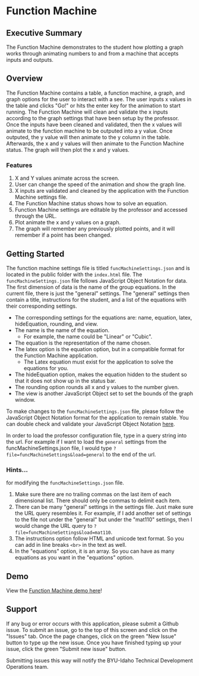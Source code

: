 # Function Machine

## Executive Summary
The Function Machine demonstrates to the student how plotting a graph works through animating numbers to and from a machine that accepts inputs and outputs.

## Overview
The Function Machine contains a table, a function machine, a graph, and graph options for the user to interact with a see.  The user inputs x values in the table and clicks "Go!" or hits the enter key for the animation to start running.  The Function Machine will clean and validate the x inputs according to the graph settings that have been setup by the professor.  Once the inputs have been cleaned and validated, then the x values will animate to the function machine to be outputed into a y value.  Once outputed, the y value will then animate to the y column in the table.  Afterwards, the x and y values will then animate to the Function Machine status.  The graph will then plot the x and y values.

### Features
1. X and Y values animate across the screen.
2. User can change the speed of the animation and show the graph line.
3. X inputs are validated and cleaned by the application with the Function Machine settings file.
4. The Function Machine status shows how to solve an equation.
5. Function Machine settings are editable by the professor and accessed through the URL.
6. Plot animate the x and y values on a graph.
7. The graph will remember any previously plotted points, and it will remember if a point has been changed.

## Getting Started

The function machine settings file is titled `funcMachineSettings.json` and is located in the public folder with the `index.html` file.  The `funcMachineSettings.json` file follows JavaScript Object Notation for data.  The first dimension of data is the name of the group equations.  In the current file, there is just the "general" settings.  The "general" settings then contain a title, instructions for the student, and a list of the equations with their corresponding settings.  

- The corresponding settings for the equations are: name, equation, latex, hideEquation, rounding, and view.  
- The name is the name of the equation.  
    - For example, the name could be "Linear" or "Cubic".  
- The equation is the representation of the name chosen.  
- The latex option is the equation option, but in a compatible format for the Function Machine application.  
    - The Latex equation must exist for the application to solve the equations for you.  
- The hideEquation option, makes the equation hidden to the student so that it does not show up in the status bar.
- The rounding option rounds all x and y values to the number given.
- The view is another JavaScript Object set to set the bounds of the graph window.

To make changes to the `funcMachineSettings.json` file, please follow the JavaScript Object Notation format for the application to remain stable.  You can double check and validate your JavaScript Object Notation [here](http://jsonlint.com/).

In order to load the professor configuration file, type in a query string into the url.  For example if I want to load the `general` settings from the funcMachineSettings.json file, I would type `?file=funcMachineSettings&load=general` to the end of the url.

### Hints...

for modifying the `funcMachineSettings.json` file.

1. Make sure there are no trailing commas on the last item of each dimensional list.  There should only be commas to delimit each item.
2. There can be many "general" settings in the settings file.  Just make sure the URL query resembles it.  For example, if I add another set of settings to the file not under the "general" but under the "mat110" settings, then I would change the URL query to `?file=funcMachineSettings&load=mat110`.
3. The instructions option follow HTML and unicode text format.  So you can add in line breaks `<br>` in the text as well.
4. In the "equations" option, it is an array.  So you can have as many equations as you want in the "equations" option.

## Demo
View the [Function Machine demo here](http://byuicampuscd.github.io/function-machine/)!

## Support
If any bug or error occurs with this application, please submit a Github issue.  To submit an issue, go to the top of this screen and click on the "Issues" tab.  Once the page changes, click on the green "New Issue" button to type up the new issue.  Once you have finished typing up your issue, click the green "Submit new issue" button.

Submitting issues this way will notify the BYU-Idaho Technical Development Operations team.